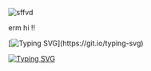 ![sffvd](https://github.com/user-attachments/assets/f9693f21-195e-4dcd-ba22-08de4d8dec00)

erm hi !!

[![Typing SVG](https://readme-typing-svg.demolab.com/?lines=we+are+a+system+..+please+int+with+care.)](https://git.io/typing-svg)

[![Typing SVG](https://readme-typing-svg.demolab.com?font=Poor+Richard&pause=1000&color=F7C33C&center=true&vCenter=true&multiline=true&width=666&height=700&lines=Welcome+to+our+github+!;We+are+a+system%2C+so+please+interact+with+care+!;Our+sys+host+is+Julien+%2F+Julez+!++She+%2F+her+for+her+please+!;Our+2nd+sys+host+is+SD-N+!+He+%2F+him+%2F+they+%2F+them+;Uzi+doorman+%2C+not+always+fronting+%2C+She+%2F+her+%2F+them;Zip+%2C+rarely+fronting+%2C+She+%2F+her;SD-V+%2C+fronting+when+both+hosts+are+overwhelmed.+She+%2F+her+%2F+it+%2F+it's;Engel+!+comfort+%2B+rarely+shows+but+he+exists+!!+He+%2F+him+%2F+they+%2F+them;Doll+%2C+fronts+sometimes%2C+NOT+TALKATIVE+unless+close+friends+!!+she+%2F+her+%2F+they+%2F+them)](https://git.io/typing-svg)
<!---
professinalwigsnatcher/professinalwigsnatcher is a ✨ special ✨ repository because its `README.md` (this file) appears on your GitHub profile.
You can click the Preview link to take a look at your changes.
--->
